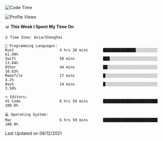 <!--START_SECTION:waka-->
![Code Time](http://img.shields.io/badge/Code%20Time-764%20hrs%2030%20mins-blue)

![Profile Views](http://img.shields.io/badge/Profile%20Views-3-blue)

📊 **This Week I Spent My Time On** 

```text
⌚︎ Time Zone: Asia/Shanghai

💬 Programming Languages: 
Rust                     4 hrs 20 mins       ███████████████░░░░░░░░░░   61.99% 
Swift                    58 mins             ███░░░░░░░░░░░░░░░░░░░░░░   13.84% 
Other                    44 mins             ██░░░░░░░░░░░░░░░░░░░░░░░   10.63% 
Makefile                 17 mins             █░░░░░░░░░░░░░░░░░░░░░░░░   4.2% 
Bash                     14 mins             █░░░░░░░░░░░░░░░░░░░░░░░░   3.58%

🔥 Editors: 
VS Code                  6 hrs 59 mins       █████████████████████████   100.0%

💻 Operating System: 
Mac                      6 hrs 59 mins       █████████████████████████   100.0%

```


 Last Updated on 06/12/2021
<!--END_SECTION:waka-->
